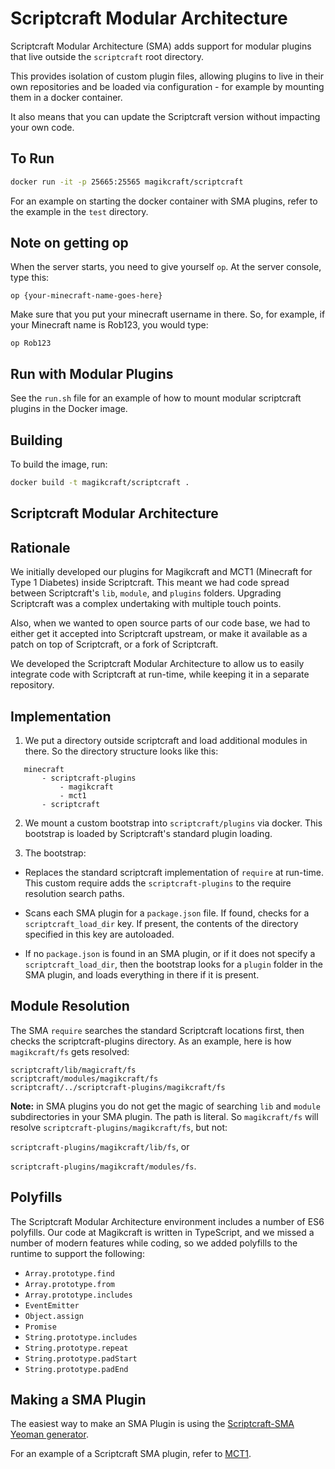 # Scriptcraft Modular Architecture

Scriptcraft Modular Architecture (SMA) adds support for modular plugins that live outside the `scriptcraft` root directory.

This provides isolation of custom plugin files, allowing plugins to live in their own repositories and be loaded via configuration - for example by mounting them in a docker container.

It also means that you can update the Scriptcraft version without impacting your own code.

## To Run

```bash
docker run -it -p 25665:25565 magikcraft/scriptcraft
```

For an example on starting the docker container with SMA plugins, refer to the example in the `test` directory.

## Note on getting op

When the server starts, you need to give yourself `op`. At the server console, type this:

```
op {your-minecraft-name-goes-here}
```

Make sure that you put your minecraft username in there. So, for example, if your Minecraft name is Rob123, you would type:

```
op Rob123
```

## Run with Modular Plugins

See the `run.sh` file for an example of how to mount modular scriptcraft plugins in the Docker image.

## Building

To build the image, run:

```bash
docker build -t magikcraft/scriptcraft .
```

## Scriptcraft Modular Architecture

## Rationale

We initially developed our plugins for Magikcraft and MCT1 (Minecraft for Type 1 Diabetes) inside Scriptcraft. This meant we had code spread between Scriptcraft's `lib`, `module`, and `plugins` folders. Upgrading Scriptcraft was a complex undertaking with multiple touch points.

Also, when we wanted to open source parts of our code base, we had to either get it accepted into Scriptcraft upstream, or make it available as a patch on top of Scriptcraft, or a fork of Scriptcraft.

We developed the Scriptcraft Modular Architecture to allow us to easily integrate code with Scriptcraft at run-time, while keeping it in a separate repository.

## Implementation

1. We put a directory outside scriptcraft and load additional modules in there. So the directory structure looks like this:

```
   minecraft
       - scriptcraft-plugins
           - magikcraft
           - mct1
       - scriptcraft
```

2. We mount a custom bootstrap into `scriptcraft/plugins` via docker. This bootstrap is loaded by Scriptcraft's standard plugin loading.

3. The bootstrap:

* Replaces the standard scriptcraft implementation of `require` at run-time. This custom require adds the `scriptcraft-plugins` to the require resolution search paths.

* Scans each SMA plugin for a `package.json` file. If found, checks for a `scriptcraft_load_dir` key. If present, the contents of the directory specified in this key are autoloaded.

* If no `package.json` is found in an SMA plugin, or if it does not specify a `scriptcraft_load_dir`, then the bootstrap looks for a `plugin` folder in the SMA plugin, and loads everything in there if it is present.

## Module Resolution

The SMA `require` searches the standard Scriptcraft locations first, then checks the scriptcraft-plugins directory. As an example, here is how `magikcraft/fs` gets resolved:

```
scriptcraft/lib/magicraft/fs
scriptcraft/modules/magikcraft/fs
scriptcraft/../scriptcraft-plugins/magikcraft/fs
```

**Note:** in SMA plugins you do not get the magic of searching `lib` and `module` subdirectories in your SMA plugin. The path is literal. So `magikcraft/fs` will resolve `scriptcraft-plugins/magikcraft/fs`, but not:

`scriptcraft-plugins/magikcraft/lib/fs`, or

`scriptcraft-plugins/magikcraft/modules/fs`.

## Polyfills

The Scriptcraft Modular Architecture environment includes a number of ES6 polyfills. Our code at Magikcraft is written in TypeScript, and we missed a number of modern features while coding, so we added polyfills to the runtime to support the following:

* `Array.prototype.find`
* `Array.prototype.from`
* `Array.prototype.includes`
* `EventEmitter`
* `Object.assign`
* `Promise`
* `String.prototype.includes`
* `String.prototype.repeat`
* `String.prototype.padStart`
* `String.prototype.padEnd`

## Making a SMA Plugin

The easiest way to make an SMA Plugin is using the [Scriptcraft-SMA Yeoman generator](https://www.npmjs.com/package/generator-scriptcraft-sma).

For an example of a Scriptcraft SMA plugin, refer to [MCT1](https://github.com/Magikcraft/mct1).